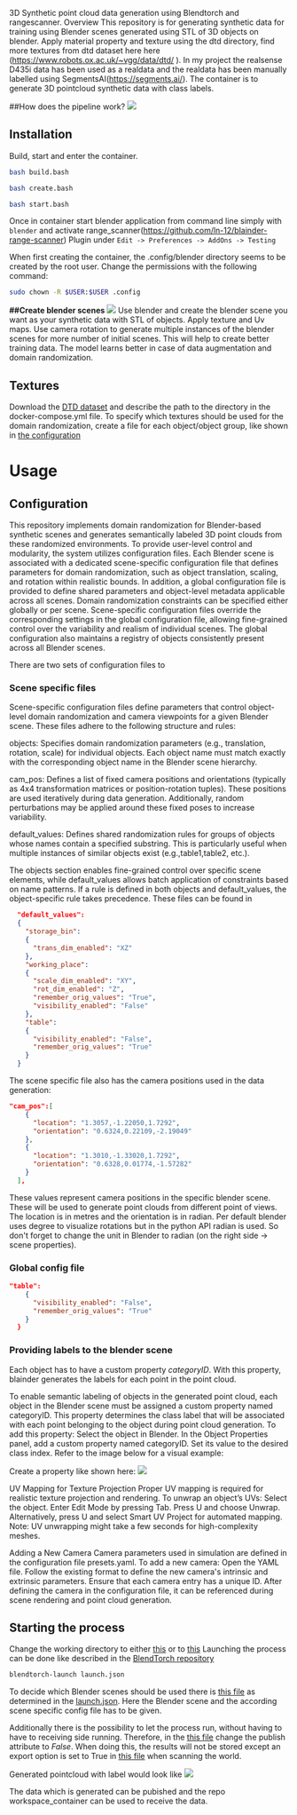 
3D Synthetic point cloud data generation using Blendtorch and rangescanner. 
Overview
This repository is for generating synthetic data for training using Blender scenes generated using STL of 3D objects on blender. Apply material property and texture using the dtd directory, find more textures from dtd dataset here here (https://www.robots.ox.ac.uk/~vgg/data/dtd/ ). In my project the realsense D435i data has been used as a realdata and the realdata has been manually labelled using SegmentsAI(https://segments.ai/). The container is to generate 3D pointcloud synthetic data with class labels. 

##How does the pipeline work?
![](./images/blaindtorch_blainder_1.png)

## Installation 

Build, start and enter the container.

```bash
bash build.bash
```

```bash
bash create.bash
```

```bash
bash start.bash
```

Once in container start blender application from command line simply with `blender` and activate range_scanner(https://github.com/ln-12/blainder-range-scanner) Plugin under `Edit -> Preferences -> AddOns -> Testing`

When first creating the container, the .config/blender directory seems to be created by the root user.
Change the permissions with the following command:

```bash
sudo chown -R $USER:$USER .config
```
**##Create blender scenes**
![](./images/Blnder_scene.png)
Use blender and create the blender scene you want as your synthetic data with STL of objects. Apply texture and Uv maps.
Use camera rotation to generate multiple instances of the blender scenes for more number of initial scenes. This will help to create better training data. 
The model learns better in case of data augmentation and domain randomization.

## Textures

Download the [DTD dataset](https://www.robots.ox.ac.uk/~vgg/data/dtd/) and describe the path to the directory in the docker-compose.yml file.
To specify which textures should be used for the domain randomization, create a file for each object/object group, like shown in [the configuration](#configuration)

# Usage

## Configuration

This repository implements domain randomization for Blender-based synthetic scenes and generates semantically labeled 3D point clouds from these randomized environments. To provide user-level control and modularity, the system utilizes configuration files.
Each Blender scene is associated with a dedicated scene-specific configuration file that defines parameters for domain randomization, such as object translation, scaling, and rotation within realistic bounds. In addition, a global configuration file is provided to define shared parameters and object-level metadata applicable across all scenes.
Domain randomization constraints can be specified either globally or per scene. Scene-specific configuration files override the corresponding settings in the global configuration file, allowing fine-grained control over the variability and realism of individual scenes. The global configuration also maintains a registry of objects consistently present across all Blender scenes.

There are two sets of  configuration files to
### Scene specific files
Scene-specific configuration files define parameters that control object-level domain randomization and camera viewpoints for a given Blender scene. These files adhere to the following structure and rules:

objects: Specifies domain randomization parameters (e.g., translation, rotation, scale) for individual objects. Each object name must match exactly with the corresponding object name in the Blender scene hierarchy.

cam_pos: Defines a list of fixed camera positions and orientations (typically as 4x4 transformation matrices or position-rotation tuples). These positions are used iteratively during data generation. Additionally, random perturbations may be applied around these fixed poses to increase variability.

default_values: Defines shared randomization rules for groups of objects whose names contain a specified substring. This is particularly useful when multiple instances of similar objects exist (e.g.,table1,table2, etc.).

The objects section enables fine-grained control over specific scene elements, while default_values allows batch application of constraints based on name patterns. If a rule is defined in both objects and default_values, the object-specific rule takes precedence.
These files can be found in

```json
  "default_values":
  {
    "storage_bin":
    {
      "trans_dim_enabled": "XZ"
    },
    "working_place":
    {
      "scale_dim_enabled": "XY",
      "rot_dim_enabled": "Z",
      "remember_orig_values": "True",
      "visibility_enabled": "False"
    },
    "table":
    {
      "visibility_enabled": "False",
      "remember_orig_values": "True"
    }
  }
```

The scene specific file also has the camera positions used in the data generation:

```json
"cam_pos":[
    {
      "location": "1.3057,-1.22050,1.7292",
      "orientation": "0.6324,0.22109,-2.19049"
    },
    {
      "location": "1.3010,-1.33020,1.7292",
      "orientation": "0.6328,0.01774,-1.57282"
    }
  ],

```

These values represent camera positions in the specific blender scene. These will be used to generate point clouds from different point of views.
The location is in metres and the orientation is in radian. Per default blender uses degree to visualize rotations but in the python API radian is used.
So don't forget to change the unit in Blender to radian (on the right side -> scene properties).

### Global config file

```json
"table":
    {
      "visibility_enabled": "False",
      "remember_orig_values": "True"
    }
  }
```


### Providing labels to the blender scene

Each object has to have a custom property *categoryID*.
With this property, blainder generates the labels for each point in the point cloud.



To enable semantic labeling of objects in the generated point cloud, each object in the Blender scene must be assigned a custom property named categoryID. This property determines the class label that will be associated with each point belonging to the object during point cloud generation.
To add this property:
Select the object in Blender.
In the Object Properties panel, add a custom property named categoryID.
Set its value to the desired class index.
Refer to the image below for a visual example:

Create a property like shown here:
![](./images/label.png)

UV Mapping for Texture Projection
Proper UV mapping is required for realistic texture projection and rendering. To unwrap an object’s UVs:
Select the object.
Enter Edit Mode by pressing Tab.
Press U and choose Unwrap.
Alternatively, press U and select Smart UV Project for automated mapping.
Note: UV unwrapping might take a few seconds for high-complexity meshes.

Adding a New Camera
Camera parameters used in simulation are defined in the configuration file presets.yaml. To add a new camera:
Open the YAML file.
Follow the existing format to define the new camera's intrinsic and extrinsic parameters.
Ensure that each camera entry has a unique ID.
After defining the camera in the configuration file, it can be referenced during scene rendering and point cloud generation.



## Starting the process

Change the working directory to either [this](./arbeitsraumerkundung/pytorch-blender/modproft/) or to [this](./arbeitsraumerkundung/pytorch-blender/pkg_blender/blendtorch/btb/')
Launching the process can be done like described in the [BlendTorch repository](https://github.com/cheind/pytorch-blender)

```bash
blendtorch-launch launch.json
```

To decide which Blender scenes should be used there is [this file](./arbeitsraumerkundung/pytorch-blender/modproft/scenes.json') as determined in the [launch.json](./arbeitsraumerkundung/pytorch-blender/modproft/launch.json).
Here the Blender scene and the according scene specific config file has to be given.


Additionally there is the possibility to let the process run, without having to have to receiving side running. Therefore, in the [this file](./arbeitsraumerkundung/pytorch-blender/modproft/generate_training_data.py) change the publish attribute to *False*.
When doing this, the results will not be stored except an export option is set to True in [this file](./arbeitsraumerkundung/pytorch-blender/pkg_blender/blendtorch/btb/animation_methods.py) when scanning the world.


Generated pointcloud with label would look like
![](./images/Blender_scene_with_label.png)

The data which is generated can be pubished and the repo workspace_container can be used to receive the data.
